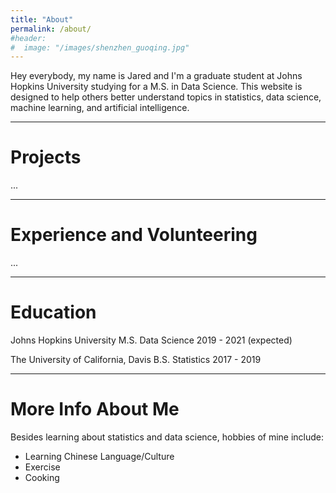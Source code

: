```yaml
---
title: "About"
permalink: /about/
#header:
#  image: "/images/shenzhen_guoqing.jpg"
---
```

Hey everybody, my name is Jared and I'm a graduate student at Johns Hopkins University studying for a M.S. in Data Science. This website is designed to help others better understand topics in statistics, data science, machine learning, and artificial intelligence.

------
# Projects
...

------
# Experience and Volunteering
...

------
# Education
Johns Hopkins University
M.S. Data Science
2019 - 2021 (expected)

The University of California, Davis
B.S. Statistics
2017 - 2019

------
# More Info About Me
Besides learning about statistics and data science, hobbies of mine include:
- Learning Chinese Language/Culture
- Exercise
- Cooking
